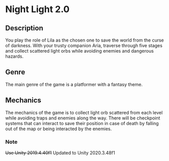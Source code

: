 # Night Light 2.0

## Description
You play the role of Lila as the chosen one to save the world from the curse of darkness. With your trusty companion Aria, traverse through five stages and collect scattered light orbs while avoiding enemies and dangerous hazards.

## Genre
The main genre of the game is a platformer with a fantasy theme. 

## Mechanics
The mechanics of the game is to collect light orb scattered from each level while avoiding traps and enemies along the way. There will be checkpoint systems that can interact to save their position in case of death by falling out of the map or being interacted by the enemies. 

### Note
~~Use Unity 2019.4.40f1~~
Updated to Unity 2020.3.48f1